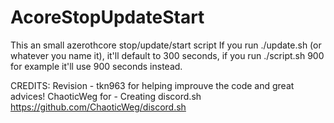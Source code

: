 # AcoreStopUpdateStart
This an small azerothcore stop/update/start script
If you run ./update.sh (or whatever you name it), it'll default to 300 seconds, if you run ./script.sh 900 for example it'll use 900 seconds instead.


CREDITS:
Revision - tkn963 for helping improuve the code and great advices!
ChaoticWeg for - Creating discord.sh https://github.com/ChaoticWeg/discord.sh 

